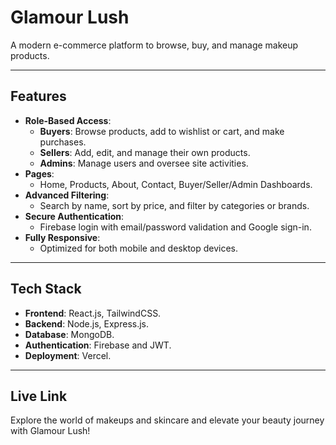 # Glamour Lush

A modern e-commerce platform to browse, buy, and manage makeup products.

---

## Features

- **Role-Based Access**:
  - **Buyers**: Browse products, add to wishlist or cart, and make purchases.
  - **Sellers**: Add, edit, and manage their own products.
  - **Admins**: Manage users and oversee site activities.
- **Pages**:
  - Home, Products, About, Contact, Buyer/Seller/Admin Dashboards.
- **Advanced Filtering**:
  - Search by name, sort by price, and filter by categories or brands.
- **Secure Authentication**:
  - Firebase login with email/password validation and Google sign-in.
- **Fully Responsive**:
  - Optimized for both mobile and desktop devices.

---

## Tech Stack

- **Frontend**: React.js, TailwindCSS.
- **Backend**: Node.js, Express.js.
- **Database**: MongoDB.
- **Authentication**: Firebase and JWT.
- **Deployment**: Vercel.

---

## Live Link

Explore the world of makeups and skincare and elevate your beauty journey with Glamour Lush!
